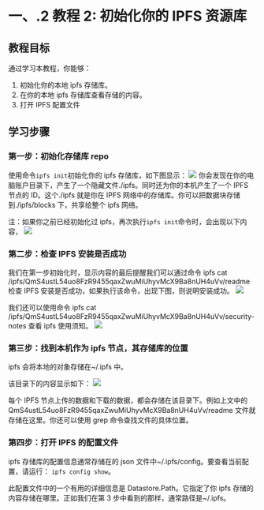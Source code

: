 # 一、.2 教程 2: 初始化你的 IPFS 资源库

## 教程目标

通过学习本教程，你能够：

1.  初始化你的本地 ipfs 存储库。
2.  在你的本地 ipfs 存储库查看存储的内容。
3.  打开 IPFS 配置文件

## 学习步骤

### 第一步：初始化存储库 repo

使用命令`ipfs init`初始化你的 ipfs 存储库，如下图显示： ![](img/174017e64c355a46047026c31afe99e3.jpg) 你会发现在你的电脑账户目录下，产生了一个隐藏文件./ipfs。同时还为你的本机产生了一个 IPFS 节点的 ID。这个./ipfs 就是你在 IPFS 网络中的存储库。你可以把数据块存储到./ipfs/blocks 下，共享给整个 ipfs 网络。

注：如果你之前已经初始化过 ipfs，再次执行`ipfs init`命令时，会出现以下内容， ![](img/6112e020f5fded1f56cd20b459441a42.jpg)

### 第二步：检查 IPFS 安装是否成功

我们在第一步初始化时，显示内容的最后提醒我们可以通过命令 ipfs cat /ipfs/QmS4ustL54uo8FzR9455qaxZwuMiUhyvMcX9Ba8nUH4uVv/readme 检查 IPFS 安装是否成功，如果执行该命令，出现下图，则说明安装成功。 ![](img/mark)

我们还可以使用命令 ipfs cat /ipfs/QmS4ustL54uo8FzR9455qaxZwuMiUhyvMcX9Ba8nUH4uVv/security-notes 查看 ipfs 使用须知。 ![](img/4278eefeb3705714e5f3649e3ffd3ed1.jpg)

### 第三步：找到本机作为 ipfs 节点，其存储库的位置

ipfs 会将本地的对象存储在~/.ipfs 中。

该目录下的内容显示如下： ![](img/e079404c574860ad42f6d840f2bbbd7e.jpg)

每个 IPFS 节点上传的数据和下载的数据，都会存储在该目录下。例如上文中的 QmS4ustL54uo8FzR9455qaxZwuMiUhyvMcX9Ba8nUH4uVv/readme 文件就存储在这里。你还可以使用 grep 命令查找文件的具体位置。

### 第四步：打开 IPFS 的配置文件

ipfs 存储库的配置信息通常存储在的 json 文件中~/.ipfs/config。要查看当前配置，请运行： `ipfs config show`。

此配置文件中的一个有用的详细信息是 Datastore.Path。它指定了你 ipfs 存储的内容存储在哪里。正如我们在第 3 步中看到的那样，通常路径是~/.ipfs。